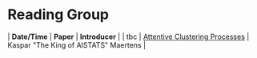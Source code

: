 # Reading Group


| **Date/Time** | **Paper** | **Introducer** |
| tbc | [Attentive Clustering Processes](https://arxiv.org/pdf/2010.15727.pdf) | Kaspar "The King of AISTATS" Maertens |



